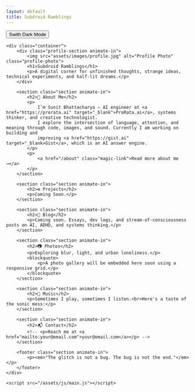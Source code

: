 ```yaml
---
layout: default
title: Subdroid Ramblings
---
```


<!-- <!DOCTYPE html> -->
<html lang="en">
<head>
    <meta charset="UTF-8">
    <meta name="viewport" content="width=device-width, initial-scale=1.0">
    <title>{{ page.title }}</title>
    <link rel="stylesheet" href="/assets/css/style.css">
</head>
<body>
    <button id="theme-toggle" class="magic-link">Swith Dark Mode</button>
    
    <div class="container">
        <div class="profile-section animate-in">
            <img src="assets/images/profile.jpg" alt="Profile Photo" class="profile-photo">
            <h1>Subdroid Ramblings</h1>
            <p>A digital corner for unfinished thoughts, strange ideas, technical experiments, and half-lit dreams.</p>
        </div>

        <section class="section animate-in">
            <h2>🧠 About Me</h2>
            <p>
                I’m Sunit Bhattacharya — AI engineer at <a href="https://prorata.ai" target="_blank">ProRata.ai</a>, systems thinker, and creative technologist.
                I explore the intersection of language, attention, and meaning through code, images, and sound. Currently I am working on building and
                improving <a href="https://gist.ai" target="_blank>Gist</a>, which is an AI answer engine.
            </p>
            <p>
                <a href="/about" class="magic-link">Read more about me →</a>
            </p>
        </section>

        <section class="section animate-in">
            <h2>⚙️ Projects</h2>
            <p>Coming Soon.</p>
        </section>

        <section class="section animate-in">
            <h2>📓 Blog</h2>
            <p>Coming soon. Essays, dev logs, and stream-of-consciousness posts on AI, ADHD, and systems thinking.</p>
        </section>

        <section class="section animate-in">
            <h2>📷 Photos</h2>
            <p>Exploring blur, light, and urban loneliness.</p>
            <blockquote>
                <p>A photo gallery will be embedded here soon using a responsive grid.</p>
            </blockquote>
        </section>

        <section class="section animate-in">
            <h2>🎵 Music</h2>
            <p>Sometimes I play, sometimes I listen.<br>Here's a taste of the sonic mess:</p>
        </section>

        <section class="section animate-in">
            <h2>📬 Contact</h2>
            <!-- <p>Reach me at <a href="mailto:your@email.com">your@email.com</a></p> -->
        </section>

        <footer class="section animate-in">
            <p><em>"The glitch is not a bug. The bug is not the end."</em></p>
        </footer>
    </div>

    <script src="/assets/js/main.js"></script>
</body>
</html>
